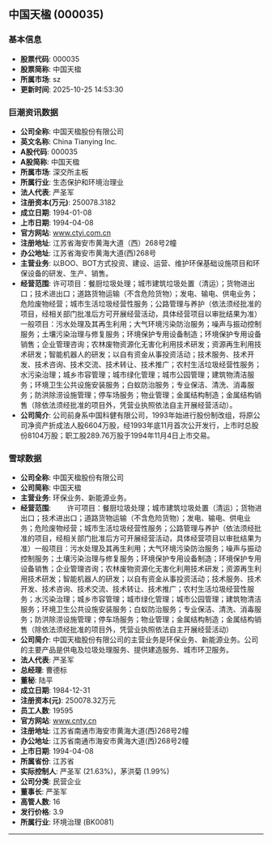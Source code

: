 ## 中国天楹 (000035)

### 基本信息

- **股票代码**: 000035
- **股票简称**: 中国天楹
- **所属市场**: sz
- **更新时间**: 2025-10-25 14:53:30

### 巨潮资讯数据

- **公司全称**: 中国天楹股份有限公司
- **英文名称**: China Tianying Inc.
- **A股代码**: 000035
- **A股简称**: 中国天楹
- **所属市场**: 深交所主板
- **所属行业**: 生态保护和环境治理业
- **法人代表**: 严圣军
- **注册资本(万元)**: 250078.3182
- **成立日期**: 1994-01-08
- **上市日期**: 1994-04-08
- **官方网站**: www.ctyi.com.cn
- **注册地址**: 江苏省海安市黄海大道（西）268号2幢
- **办公地址**: 江苏省海安市黄海大道(西)268号
- **主营业务**: 以BOO、BOT方式投资、建设、运营、维护环保基础设施项目和环保设备的研发、生产、销售。
- **经营范围**: 许可项目：餐厨垃圾处理；城市建筑垃圾处置（清运）；货物进出口；技术进出口；道路货物运输（不含危险货物）；发电、输电、供电业务；危险废物经营；城市生活垃圾经营性服务；公路管理与养护（依法须经批准的项目，经相关部门批准后方可开展经营活动，具体经营项目以审批结果为准）一般项目：污水处理及其再生利用；大气环境污染防治服务；噪声与振动控制服务；土壤污染治理与修复服务；环境保护专用设备制造；环境保护专用设备销售；企业管理咨询；农林废物资源化无害化利用技术研发；资源再生利用技术研发；智能机器人的研发；以自有资金从事投资活动；技术服务、技术开发、技术咨询、技术交流、技术转让、技术推广；农村生活垃圾经营性服务；水污染治理；城乡市容管理；城市绿化管理；城市公园管理；建筑物清洁服务；环境卫生公共设施安装服务；白蚁防治服务；专业保洁、清洗、消毒服务；防洪除涝设施管理；停车场服务；物业管理；金属结构制造；金属结构销售（除依法须经批准的项目外，凭营业执照依法自主开展经营活动）。
- **公司简介**: 公司前身系中国科健有限公司，1993年始进行股份制改组，将原公司净资产折成法人股6604万股，经1993年底11月首次公开发行，上市时总股份8104万股；职工股289.76万股于1994年11月4日上市交易。

### 雪球数据

- **公司全称**: 中国天楹股份有限公司
- **公司简称**: 中国天楹
- **主营业务**: 环保业务、新能源业务。
- **经营范围**: 　　许可项目：餐厨垃圾处理；城市建筑垃圾处置（清运）；货物进出口；技术进出口；道路货物运输（不含危险货物）；发电、输电、供电业务；危险废物经营；城市生活垃圾经营性服务；公路管理与养护（依法须经批准的项目，经相关部门批准后方可开展经营活动，具体经营项目以审批结果为准）一般项目：污水处理及其再生利用；大气环境污染防治服务；噪声与振动控制服务；土壤污染治理与修复服务；环境保护专用设备制造；环境保护专用设备销售；企业管理咨询；农林废物资源化无害化利用技术研发；资源再生利用技术研发；智能机器人的研发；以自有资金从事投资活动；技术服务、技术开发、技术咨询、技术交流、技术转让、技术推广；农村生活垃圾经营性服务；水污染治理；城乡市容管理；城市绿化管理；城市公园管理；建筑物清洁服务；环境卫生公共设施安装服务；白蚁防治服务；专业保洁、清洗、消毒服务；防洪除涝设施管理；停车场服务；物业管理；金属结构制造；金属结构销售（除依法须经批准的项目外，凭营业执照依法自主开展经营活动）
- **公司简介**: 中国天楹股份有限公司的主营业务是环保业务、新能源业务。公司的主要产品是供电及垃圾处理服务、提供建造服务、城市环卫服务。
- **法人代表**: 严圣军
- **总经理**: 曹德标
- **董秘**: 陆平
- **成立日期**: 1984-12-31
- **注册资本(元)**: 250078.32万元
- **员工人数**: 19595
- **官方网站**: www.cnty.cn
- **注册地址**: 江苏省南通市海安市黄海大道(西)268号2幢
- **办公地址**: 江苏省南通市海安市黄海大道(西)268号2幢
- **上市日期**: 1994-04-08
- **所属省份**: 江苏省
- **实际控制人**: 严圣军 (21.63%)，茅洪菊 (1.99%)
- **公司分类**: 民营企业
- **董事长**: 严圣军
- **高管人数**: 16
- **发行价格**: 3.9
- **所属行业**: 环境治理 (BK0081)

---